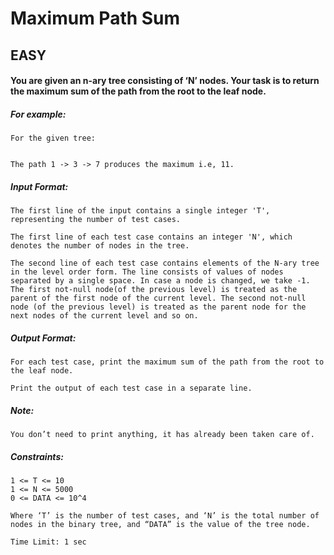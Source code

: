 # Maximum Path Sum
## EASY
<div _ngcontent-serverapp-c188="" disableselect="" class="description prevent-select ng-star-inserted"><h4 id="you-are-given-an-n-ary-tree-consisting-of-n-nodes-your-task-is-to-return-the-maximum-sum-of-the-path-from-the-root-to-the-leaf-node">You are given an n-ary tree consisting of ‘N’ nodes. Your task is to return the maximum sum of the path from the root to the leaf node.</h4>

<h5 id="for-example">For example:</h5>

<pre><code>For the given tree:
</code></pre>

<p><img src="https://files.codingninjas.in/tree1-13653.png" alt=""></p>

<pre><code>The path 1 -&gt; 3 -&gt; 7 produces the maximum i.e, 11.
</code></pre>

<h5 id="input-format">Input Format:</h5>

<pre><code>The first line of the input contains a single integer 'T', representing the number of test cases.

The first line of each test case contains an integer 'N', which denotes the number of nodes in the tree.

The second line of each test case contains elements of the N-ary tree in the level order form. The line consists of values of nodes separated by a single space. In case a node is changed, we take -1. The first not-null node(of the previous level) is treated as the parent of the first node of the current level. The second not-null node (of the previous level) is treated as the parent node for the next nodes of the current level and so on.
</code></pre>

<h5 id="output-format">Output Format:</h5>

<pre><code>For each test case, print the maximum sum of the path from the root to the leaf node.

Print the output of each test case in a separate line.
</code></pre>

<h5 id="note">Note:</h5>

<pre><code>You don’t need to print anything, it has already been taken care of.
</code></pre>

<h5 id="constraints">Constraints:</h5>

<pre><code>1 &lt;= T &lt;= 10
1 &lt;= N &lt;= 5000
0 &lt;= DATA &lt;= 10^4

Where ‘T’ is the number of test cases, and ‘N’ is the total number of nodes in the binary tree, and “DATA” is the value of the tree node.

Time Limit: 1 sec
</code></pre>
</div>